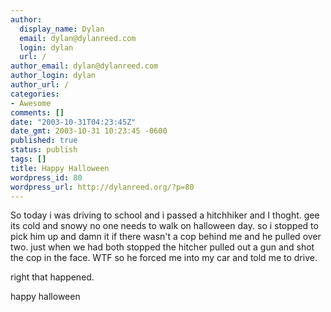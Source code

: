 ```yaml
---
author:
  display_name: Dylan
  email: dylan@dylanreed.com
  login: dylan
  url: /
author_email: dylan@dylanreed.com
author_login: dylan
author_url: /
categories:
- Awesome
comments: []
date: "2003-10-31T04:23:45Z"
date_gmt: 2003-10-31 10:23:45 -0600
published: true
status: publish
tags: []
title: Happy Halloween
wordpress_id: 80
wordpress_url: http://dylanreed.org/?p=80
---
```


So today i was driving to school and i passed a hitchhiker and I thoght. gee its cold and snowy no one needs to walk on halloween day. so i stopped to pick him up and damn it if there wasn't a cop behind me and he pulled over two. just when we had both stopped the hitcher pulled out a gun and shot the cop in the face. WTF so he forced me into my car and told me to drive. 

right that happened.

happy halloween
